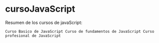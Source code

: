 # cursoJavaScript
Resumen de los cursos de javaScript: 

`
Curso Basico de JavaScript
Curso de fundamentos de JavaScript
Curso profesional de JavaScript
`

